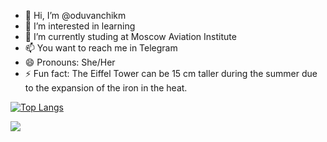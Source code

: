 - 👋 Hi, I’m @oduvanchikm
- 👀 I’m interested in learning
- 🌱 I’m currently studing at Moscow Aviation Institute
- 📫 You want to reach me in Telegram 
- 😄 Pronouns: She/Her
- ⚡ Fun fact: The Eiffel Tower can be 15 cm taller during the summer due to the expansion of the iron in the heat.

[![Top Langs](https://github-readme-stats.vercel.app/api/top-langs/?username=oduvanchikm&layout=compact)](https://github.com/anuraghazra/github-readme-stats)

![](https://komarev.com/ghpvc/?username=oduvanchikm)

